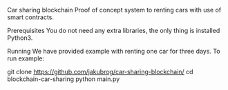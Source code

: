 Car sharing blockchain Proof of concept system to renting cars with use of smart contracts.

Prerequisites You do not need any extra libraries, the only thing is installed Python3.

Running We have provided example with renting one car for three days. To run example:

git clone https://github.com/jakubrog/car-sharing-blockchain/ cd blockchain-car-sharing python main.py
